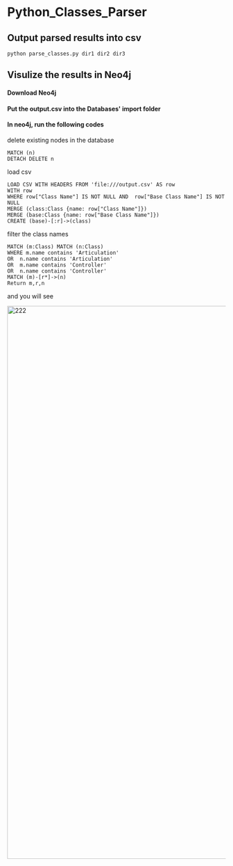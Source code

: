 # Python_Classes_Parser

## Output parsed results into csv

```
python parse_classes.py dir1 dir2 dir3
```
##  Visulize the results in Neo4j

#### Download Neo4j

#### Put the output.csv into the Databases' import folder

####  In neo4j, run the following codes

delete existing nodes in the database
```
MATCH (n)
DETACH DELETE n
```
load csv
```
LOAD CSV WITH HEADERS FROM 'file:///output.csv' AS row
WITH row
WHERE row["Class Name"] IS NOT NULL AND  row["Base Class Name"] IS NOT NULL
MERGE (class:Class {name: row["Class Name"]})
MERGE (base:Class {name: row["Base Class Name"]})
CREATE (base)-[:r]->(class)
```
filter the class names
```
MATCH (m:Class) MATCH (n:Class) 
WHERE m.name contains 'Articulation' 
OR  n.name contains 'Articulation' 
OR  m.name contains 'Controller' 
OR  n.name contains 'Controller'  
MATCH (m)-[r*]->(n)  
Return m,r,n
```
and you will see


<img width="1272" alt="222" src="https://github.com/jaswu51/Python_Classes_Parser/assets/91216581/9585c533-d1db-4e38-bb8b-15386e9089e4">



